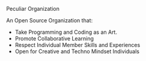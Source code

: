 Peculiar Organization

An Open Source Organization that:
- Take Programming and Coding as an Art.
- Promote Collaborative Learning 
- Respect Individual Member Skills and Experiences
- Open for Creative and Techno Mindset Individuals
